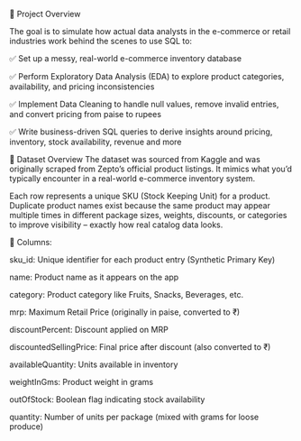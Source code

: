 📌 Project Overview

The goal is to simulate how actual data analysts in the e-commerce or retail industries work behind the scenes to use SQL to:

✅ Set up a messy, real-world e-commerce inventory database

✅ Perform Exploratory Data Analysis (EDA) to explore product categories, availability, and pricing inconsistencies

✅ Implement Data Cleaning to handle null values, remove invalid entries, and convert pricing from paise to rupees

✅ Write business-driven SQL queries to derive insights around pricing, inventory, stock availability, revenue and more

📁 Dataset Overview
The dataset was sourced from Kaggle and was originally scraped from Zepto’s official product listings. It mimics what you’d typically encounter in a real-world e-commerce inventory system.

Each row represents a unique SKU (Stock Keeping Unit) for a product. Duplicate product names exist because the same product may appear multiple times in different package sizes, weights, discounts, or categories to improve visibility – exactly how real catalog data looks.

🧾 Columns:

 sku_id: Unique identifier for each product entry (Synthetic Primary Key)

 name: Product name as it appears on the app

 category: Product category like Fruits, Snacks, Beverages, etc.

 mrp: Maximum Retail Price (originally in paise, converted to ₹)

 discountPercent: Discount applied on MRP

 discountedSellingPrice: Final price after discount (also converted to ₹)

 availableQuantity: Units available in inventory

 weightInGms: Product weight in grams

 outOfStock: Boolean flag indicating stock availability

 quantity: Number of units per package (mixed with grams for loose produce)

 
